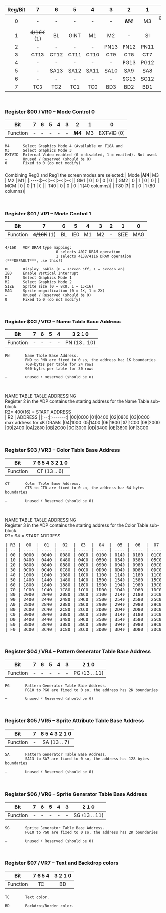 | Reg/Bit |   7   |   6   |   5   |   4   |   3   |   2   |   1   |   0   |
|:-------:|:-----:|:-----:|:-----:|:-----:|:-----:|:-----:|:-----:|:-----:|
|    0    |   -   |   -   |   -   |   -   |   -   | ***M4***|   M3  |~~EXTVID~~ (0)|
|    1    |~~4/16K~~ (1)|  BL   | GINT  |  M1   |  M2   |   -   |   SI  |  MAG  |
|    2    |   -   |   -   |   -   |   -   |  PN13 |  PN12 |  PN11 |  PN10 |
|    3    | CT13  | CT12  | CT11  | CT10  |  CT9  |  CT8  |  CT7  |  CT6  |
|    4    |   -   |   -   |   -   |   -   |   -   |  PG13 |  PG12 |  PG11 |
|    5    |   -   | SA13  | SA12  | SA11  |  SA10 |  SA9  |  SA8  |  SA7  |
|    6    |   -   |   -   |   -   |   -   |   -   |  SG13 |  SG12 |  SG11 |
|    7    |  TC3  |  TC2  |  TC1  |  TC0  |  BD3  |  BD2  |  BD1  |  BD0  |

&nbsp;&nbsp;&nbsp;&nbsp;&nbsp;&nbsp;


### Register $00 / VR0  – Mode Control 0

| Bit     |  7  |  6  |  5  |  4  |  3  |  2  |  1  |  0   |
|:-------:|:---:|:---:|:---:|:---:|:---:|:---:|:---:|:---: |
| Function|  -  |  -  |  -  |  -  |  -  |  ***M4***  |  M3 |~~EXTVID~~ (0)|

#### 

    M4    	Select Graphics Mode 4 (Available on F18A and 
    M3    	Select Graphics Mode 3
    EXTVID  External Video enabled (0 = disabled, 1 = enabled). Not used.
    –       Unused / Reserved (should be 0)
    0       Fixed to 0 (do not modify)
###

Combining Reg0 and Reg1 the screen modes are selected:
| Mode |***M4***| M3 | M2 | M1 |
|:----:|:--:|:--:|:--:|:--:|
| GM1  | 0  | 0  | 0  | 0  |
| GM2  | 0  | 1  | 0  | 0  |
| MCM  | 0  | 0  | 1  | 0  |
| T40  | 0  | 0  | 0  | 1 (40 columns)|
| T80  |***1***  | 0  | 0  | 1 (80 columns)|


&nbsp;&nbsp;&nbsp;&nbsp;&nbsp;&nbsp;

### Register $01 / VR1  – Mode Control 1

| Bit     | 7   | 6   | 5   | 4   | 3 | 2 | 1 | 0 |
|:-------:|:---:|:---:|:---:|:---:|:---:|:---:|:---:|:---: |
| Function|~~4/16K~~ (1)|  BL   | IE0  |  M1   |  M2   |   -   |   SIZE  |  MAG  |

#### 

    4/16K   VDP DRAM type mapping:
                           0 selects 4027 DRAM operation
                           1 selects 4108/4116 DRAM operation (***DEFAULT***, use this!)

    BL      Display Enable (0 = screen off, 1 = screen on)
    IE0     Enable Vertical Interrupt
    M1      Select Graphics Mode 1
    M2      Select Graphics Mode 2
    SIZE    Sprite size (0 = 8x8, 1 = 16x16)
    MAG     Sprite magnification (0 = 1X, 1 = 2X)
    –       Unused / Reserved (should be 0)
    0       Fixed to 0 (do not modify)

&nbsp;&nbsp;&nbsp;&nbsp;&nbsp;&nbsp;

### Register $02 / VR2  – Name Table Base Address

| Bit     | 7   | 6   |  5  |  4  | 3 2 1 0 |
|:-------:|:---:|:---:|:---:|:---:|:---:|
| Function|  -  |  -  |  -  |  -  |  PN (13 .. 10) |

#### 

    PN       Name Table Base Address. 
             PN9 to PN0 are fixed to 0 so, the address has 1K boundaries
             768-bytes per table for 24 rows
             960-bytes per table for 30 rows
             
    –        Unused / Reserved (should be 0)

&nbsp;&nbsp;&nbsp;&nbsp;&nbsp;&nbsp;

NAME TABLE TABLE ADDRESSING<br>
Register 2 in the VDP contains the starting address for the Name Table sub-block.<br>
R2* 400(16) = START ADDRESS<br>
| R2 | ADDRESS |
|:--:|:-------:|
|00|0000
|01|0400
|02|0800
|03|0C00<br>max address for 4K DRAMs
|04|1000
|05|1400
|06|1800
|07|1C00
|08|2000
|09|2400
|0A|2800
|0B|2C00
|0C|3000
|0D|3400
|0E|3800
|0F|3C00

&nbsp;&nbsp;&nbsp;&nbsp;&nbsp;&nbsp;

### Register $03 / VR3 – Color Table Base Address

| Bit     | 7 6 5 4 3 2 1 0 |
|:-------:|:---:|
| Function| CT (13 .. 6) |

#### 

    CT       Color Table Base Address. 
             CT5 to CT0 are fixed to 0 so, the address has 64 bytes boundaries
    
    –        Unused / Reserved (should be 0)

&nbsp;&nbsp;&nbsp;&nbsp;&nbsp;&nbsp;


NAME TABLE TABLE ADDRESSING<br>
Register 3 in the VDP contains the starting address for the Color Table sub-block.<br>
R2* 64 = START ADDRESS<br>
<pre>
| R3 |  00  |  01  |  02  |  03  |  04  |  05  |  06  |  07  |  08  |  09  |  0A  |  0B  |  0C  |  0D  |  0E  |  0F  |
| -- | ---- | ---- | ---- | ---- | ---- | ---- | ---- | ---- | ---- | ---- | ---- | ---- | ---- | ---- | ---- | ---- |
| 00 | 0000 | 0040 | 0080 | 00C0 | 0100 | 0140 | 0180 | 01C0 | 0200 | 0240 | 0280 | 02C0 | 0300 | 0340 | 0380 | 03C0 |
| 10 | 0400 | 0440 | 0480 | 04C0 | 0500 | 0540 | 0580 | 05C0 | 0600 | 0640 | 0680 | 06C0 | 0700 | 0740 | 0780 | 07C0 |
| 20 | 0800 | 0840 | 0880 | 08C0 | 0900 | 0940 | 0980 | 09C0 | 0A00 | 0A40 | 0A80 | 0AC0 | 0B00 | 0B40 | 0B80 | 0BC0 |
| 30 | 0C00 | 0C40 | 0C80 | 0CC0 | 0D00 | 0D40 | 0D80 | 0DC0 | 0E00 | 0E40 | 0E80 | 0EC0 | 0F00 | 0F40 | 0F80 | 0FC0 |
| 40 | 1000 | 1040 | 1080 | 10C0 | 1100 | 1140 | 1180 | 11C0 | 1200 | 1240 | 1280 | 12C0 | 1300 | 1340 | 1380 | 13C0 |
| 50 | 1400 | 1440 | 1480 | 14C0 | 1500 | 1540 | 1580 | 15C0 | 1600 | 1640 | 1680 | 16C0 | 1700 | 1740 | 1780 | 17C0 |
| 60 | 1800 | 1840 | 1880 | 18C0 | 1900 | 1940 | 1980 | 19C0 | 1A00 | 1A40 | 1A80 | 1AC0 | 1B00 | 1B40 | 1B80 | 1BC0 |
| 70 | 1C00 | 1C40 | 1C80 | 1CC0 | 1D00 | 1D40 | 1D80 | 1DC0 | 1E00 | 1E40 | 1E80 | 1EC0 | 1F00 | 1F40 | 1F80 | 1FC0 |
| 80 | 2000 | 2040 | 2080 | 20C0 | 2100 | 2140 | 2180 | 21C0 | 2200 | 2240 | 2280 | 22C0 | 2300 | 2340 | 2380 | 23C0 |
| 90 | 2400 | 2440 | 2480 | 24C0 | 2500 | 2540 | 2580 | 25C0 | 2600 | 2640 | 2680 | 26C0 | 2700 | 2740 | 2780 | 27C0 |
| A0 | 2800 | 2840 | 2880 | 28C0 | 2900 | 2940 | 2980 | 29C0 | 2A00 | 2A40 | 2A80 | 2AC0 | 2B00 | 2B40 | 2B80 | 2BC0 |
| B0 | 2C00 | 2C40 | 2C80 | 2CC0 | 2D00 | 2D40 | 2D80 | 2DC0 | 2E00 | 2E40 | 2E80 | 2EC0 | 2F00 | 2F40 | 2F80 | 2FC0 |
| C0 | 3000 | 3040 | 3080 | 30C0 | 3100 | 3140 | 3180 | 31C0 | 3200 | 3240 | 3280 | 32C0 | 3300 | 3340 | 3380 | 33C0 |
| D0 | 3400 | 3440 | 3480 | 34C0 | 3500 | 3540 | 3580 | 35C0 | 3600 | 3640 | 3680 | 36C0 | 3700 | 3740 | 3780 | 37C0 |
| E0 | 3800 | 3840 | 3880 | 38C0 | 3900 | 3940 | 3980 | 39C0 | 3A00 | 3A40 | 3A80 | 3AC0 | 3B00 | 3B40 | 3B80 | 3BC0 |
| F0 | 3C00 | 3C40 | 3C80 | 3CC0 | 3D00 | 3D40 | 3D80 | 3DC0 | 3E00 | 3E40 | 3E80 | 3EC0 | 3F00 | 3F40 | 3F80 | 3FC0 |
</pre>
&nbsp;&nbsp;&nbsp;&nbsp;&nbsp;&nbsp;



### Register $04 / VR4  – Pattern Generator Table Base Address

| Bit     |  7  |  6  |  5  |  4  |  3  | 2 1 0 |
|:-------:|:---:|:---:|:---:|:---:|:---:|:---:|
| Function|  -  |  -  |  -  |  -  |  -  |PG (13 .. 11) |

#### 

    PG       Pattern Generator Table Base Address. 
             PG10 to PG0 are fixed to 0 so, the address has 2K boundaries
    
    –        Unused / Reserved (should be 0)

&nbsp;&nbsp;&nbsp;&nbsp;&nbsp;&nbsp;

### Register $05 / VR5  – Sprite Attribute Table Base Address

| Bit     | 7   | 6 5 4 3 2 1 0 |
|:-------:|:---:|:---:|
| Function|  -  |  SA (13 .. 7) |

#### 

    SA       Pattern Generator Table Base Address. 
             SA13 to SA7 are fixed to 0 so, the address has 128 bytes boundaries
    
    –        Unused / Reserved (should be 0)

&nbsp;&nbsp;&nbsp;&nbsp;&nbsp;&nbsp;

### Register $06 / VR6  – Sprite Generator Table Base Address

| Bit     |  7  |  6  |  5  |  4  |  3  | 2 1 0 |
|:-------:|:---:|:---:|:---:|:---:|:---:|:---:|
| Function|  -  |  -  |  -  |  -  |  -  |SG (13 .. 11) |

#### 

    SG       Sprite Generator Table Base Address. 
             PG10 to PG0 are fixed to 0 so, the address has 2K boundaries
    
    –        Unused / Reserved (should be 0)

&nbsp;&nbsp;&nbsp;&nbsp;&nbsp;&nbsp;

### Register $07 / VR7  – Text and Backdrop colors

| Bit     | 7 6 5 4  | 3 2 1 0 |
|:-------:|:---:|:---:|
| Function|  TC  | BD |

#### 

    TC       Text color. 

    BD       Backdrop/Border color.
    
